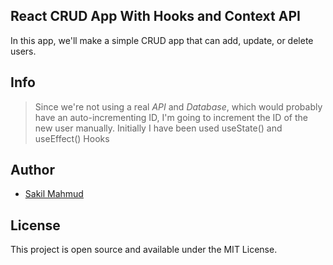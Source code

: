 ## React CRUD App With Hooks and Context API
In this app, we'll make a simple CRUD app that can add, update, or delete users.

## Info
> Since we're not using a real *API* and *Database*, which would probably have an auto-incrementing ID, I'm going to increment the ID of the new user manually. 
> Initially I have been used useState() and useEffect() Hooks

## Author
* [Sakil Mahmud](https://www.upwork.com/o/companies/~011335ddde8074293a/)

## License
This project is open source and available under the MIT License.